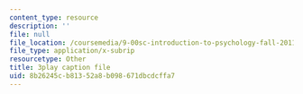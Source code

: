 ```yaml
---
content_type: resource
description: ''
file: null
file_location: /coursemedia/9-00sc-introduction-to-psychology-fall-2011/8b26245cb81352a8b098671dbcdcffa7_qZdm4mpQA_8.vtt
file_type: application/x-subrip
resourcetype: Other
title: 3play caption file
uid: 8b26245c-b813-52a8-b098-671dbcdcffa7
---
```


